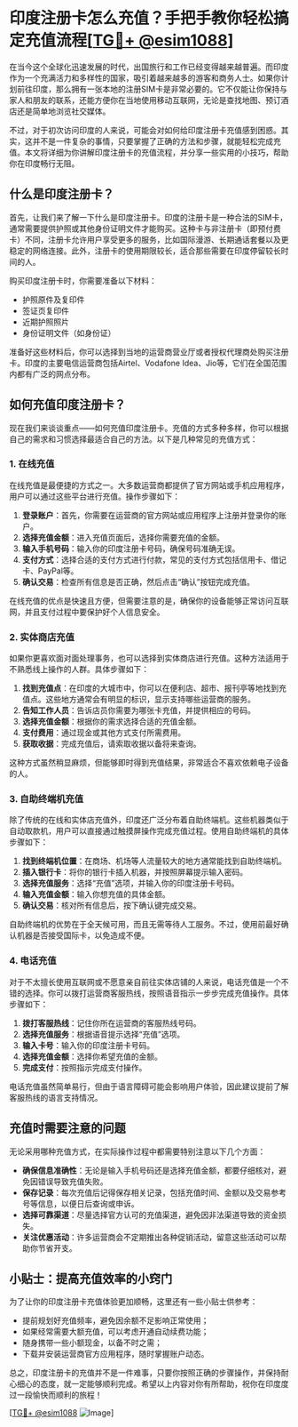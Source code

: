 # 印度注册卡怎么充值？手把手教你轻松搞定充值流程[[TG💪+ @esim1088](https://t.me/s/esim1088)]

在当今这个全球化迅速发展的时代，出国旅行和工作已经变得越来越普遍。而印度作为一个充满活力和多样性的国家，吸引着越来越多的游客和商务人士。如果你计划前往印度，那么拥有一张本地的注册SIM卡是非常必要的。它不仅能让你保持与家人和朋友的联系，还能方便你在当地使用移动互联网，无论是查找地图、预订酒店还是简单地浏览社交媒体。

不过，对于初次访问印度的人来说，可能会对如何给印度注册卡充值感到困惑。其实，这并不是一件复杂的事情，只要掌握了正确的方法和步骤，就能轻松完成充值。本文将详细为你讲解印度注册卡的充值流程，并分享一些实用的小技巧，帮助你在印度畅行无阻。

## 什么是印度注册卡？

首先，让我们来了解一下什么是印度注册卡。印度的注册卡是一种合法的SIM卡，通常需要提供护照或其他身份证明文件才能购买。这种卡与非注册卡（即预付费卡）不同，注册卡允许用户享受更多的服务，比如国际漫游、长期通话套餐以及更稳定的网络连接。此外，注册卡的使用期限较长，适合那些需要在印度停留较长时间的人。

购买印度注册卡时，你需要准备以下材料：

- 护照原件及复印件
- 签证页复印件
- 近期护照照片
- 身份证明文件（如身份证）

准备好这些材料后，你可以选择到当地的运营商营业厅或者授权代理商处购买注册卡。印度的主要电信运营商包括Airtel、Vodafone Idea、Jio等，它们在全国范围内都有广泛的网点分布。

## 如何充值印度注册卡？

现在我们来谈谈重点——如何充值印度注册卡。充值的方式多种多样，你可以根据自己的需求和习惯选择最适合自己的方法。以下是几种常见的充值方式：

### 1. 在线充值

在线充值是最便捷的方式之一。大多数运营商都提供了官方网站或手机应用程序，用户可以通过这些平台进行充值。操作步骤如下：

1. **登录账户**：首先，你需要在运营商的官方网站或应用程序上注册并登录你的账户。
2. **选择充值金额**：进入充值页面后，选择你需要充值的金额。
3. **输入手机号码**：输入你的印度注册卡号码，确保号码准确无误。
4. **支付方式**：选择合适的支付方式进行付款，常见的支付方式包括信用卡、借记卡、PayPal等。
5. **确认交易**：检查所有信息是否正确，然后点击“确认”按钮完成充值。

在线充值的优点是快速且方便，但需要注意的是，确保你的设备能够正常访问互联网，并且支付过程中要保护好个人信息安全。

### 2. 实体商店充值

如果你更喜欢面对面处理事务，也可以选择到实体商店进行充值。这种方法适用于不熟悉线上操作的人群。具体步骤如下：

1. **找到充值点**：在印度的大城市中，你可以在便利店、超市、报刊亭等地找到充值点。这些地方通常会有明显的标识，显示支持哪些运营商的服务。
2. **告知工作人员**：告诉店员你需要为哪张卡充值，并提供相应的号码。
3. **选择充值金额**：根据你的需求选择合适的充值金额。
4. **支付费用**：通过现金或其他方式支付所需费用。
5. **获取收据**：完成充值后，请索取收据以备将来查询。

这种方式虽然稍显麻烦，但能够即时得到充值结果，非常适合不喜欢依赖电子设备的人。

### 3. 自助终端机充值

除了传统的在线和实体店充值外，印度还广泛分布着自助终端机。这些机器类似于自动取款机，用户可以直接通过触摸屏操作完成充值过程。使用自助终端机的具体步骤如下：

1. **找到终端机位置**：在商场、机场等人流量较大的地方通常能找到自助终端机。
2. **插入银行卡**：将你的银行卡插入机器，并按照屏幕提示输入密码。
3. **选择充值服务**：选择“充值”选项，并输入你的印度注册卡号码。
4. **输入充值金额**：输入你想充值的具体金额。
5. **确认交易**：核对所有信息后，按下确认键完成交易。

自助终端机的优势在于全天候可用，而且无需等待人工服务。不过，使用前最好确认机器是否接受国际卡，以免造成不便。

### 4. 电话充值

对于不太擅长使用互联网或不愿意亲自前往实体店铺的人来说，电话充值是一个不错的选择。你可以拨打运营商客服热线，按照语音指示一步步完成充值操作。具体步骤如下：

1. **拨打客服热线**：记住你所在运营商的客服热线号码。
2. **选择充值服务**：根据语音提示选择“充值”选项。
3. **输入卡号**：输入你的印度注册卡号码。
4. **选择充值金额**：选择你希望充值的金额。
5. **完成支付**：按照指示完成支付操作。

电话充值虽然简单易行，但由于语言障碍可能会影响用户体验，因此建议提前了解客服热线的语言支持情况。

## 充值时需要注意的问题

无论采用哪种充值方式，在实际操作过程中都需要特别注意以下几个方面：

- **确保信息准确性**：无论是输入手机号码还是选择充值金额，都要仔细核对，避免因错误导致充值失败。
- **保存记录**：每次充值后记得保存相关记录，包括充值时间、金额以及交易参考号等信息，以便日后查询或申诉。
- **选择可靠渠道**：尽量选择官方认可的充值渠道，避免因非法渠道导致的资金损失。
- **关注优惠活动**：许多运营商会不定期推出各种促销活动，留意这些活动可以帮助你节省开支。

## 小贴士：提高充值效率的小窍门

为了让你的印度注册卡充值体验更加顺畅，这里还有一些小贴士供参考：

- 提前规划好充值频率，避免因余额不足影响正常使用；
- 如果经常需要大额充值，可以考虑开通自动续费功能；
- 随身携带一些小额现金，以备不时之需；
- 下载并安装运营商官方应用程序，随时掌握账户动态。

总之，印度注册卡的充值并不是一件难事，只要你按照正确的步骤操作，并保持耐心细心的态度，就一定能够顺利完成。希望以上内容对你有所帮助，祝你在印度度过一段愉快而顺利的旅程！

[[TG💪+ @esim1088](https://t.me/s/esim1088) ![Image](https://i.postimg.cc/4NQfJmqS/Snipaste-2025-05-13-00-14-12.png)]
